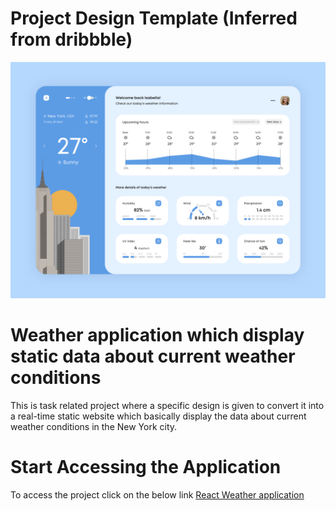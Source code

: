 # Project Design Template (Inferred from dribbble)
![Design preview for cart items design](./design/design.jpg)

# Weather application which display static data about current weather conditions

This is task related project where a specific design is given to convert it into a real-time static website which basically display the data about current weather conditions in the New York city.

# Start Accessing the Application
To access the project click on the below link
[React Weather application](https://weather-app-602f4.web.app/)
